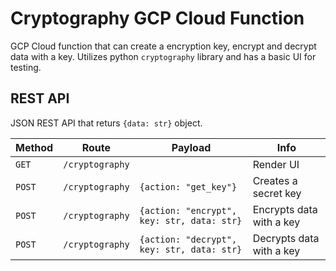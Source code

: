# Cryptography GCP Cloud Function

GCP Cloud function that can create a encryption key, encrypt and decrypt data with a key. Utilizes python `cryptography` library and has a basic UI for testing.

## REST API

JSON REST API that returs `{data: str}` object.

| Method | Route | Payload | Info |
| ------ | ----- | --------| ---- |
| `GET`  | `/cryptography` |  | Render UI
| `POST`  | `/cryptography` | `{action: "get_key"}` | Creates a secret key
| `POST`  | `/cryptography` | `{action: "encrypt", key: str, data: str}` | Encrypts data with a key
| `POST`  | `/cryptography` | `{action: "decrypt", key: str, data: str}` | Decrypts data with a key
